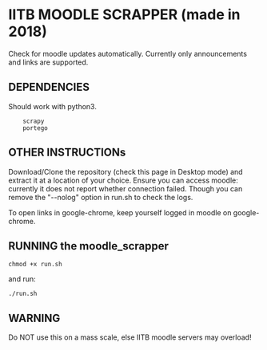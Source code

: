 # IITB MOODLE SCRAPPER (made in 2018)

Check for moodle updates automatically. Currently only announcements and links are supported.

## DEPENDENCIES

Should work with python3.

```
    scrapy
	portego
```

## OTHER INSTRUCTIONs

Download/Clone the repository (check this page in Desktop mode) and extract it at a location of your choice. Ensure you can access moodle: currently it does not report whether connection failed. Though you can remove the "--nolog"  option in run.sh to check the logs.

To open links in google-chrome, keep yourself logged in moodle on google-chrome.

## RUNNING the moodle_scrapper

    chmod +x run.sh

and run:

    ./run.sh
    
## WARNING

Do NOT use this on a mass scale, else IITB moodle servers may overload!
